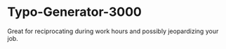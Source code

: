 # Typo-Generator-3000
Great for reciprocating during work hours and possibly jeopardizing your job.
